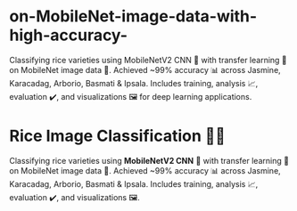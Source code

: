 
# on-MobileNet-image-data-with-high-accuracy-
Classifying rice varieties using MobileNetV2 CNN 🤖 with transfer learning 🌟 on MobileNet image data 📱. Achieved ~99% accuracy 📊 across Jasmine, Karacadag, Arborio, Basmati &amp; Ipsala. Includes training, analysis 📈, evaluation ✔️, and visualizations 🖼️ for deep learning applications.
# Rice Image Classification 🍚🤖

Classifying rice varieties using **MobileNetV2 CNN** 🤖 with transfer learning 🌟 on MobileNet image data 📱. Achieved ~99% accuracy 📊 across Jasmine, Karacadag, Arborio, Basmati & Ipsala. Includes training, analysis 📈, evaluation ✔️, and visualizations 🖼️.


